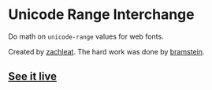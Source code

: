 # Unicode Range Interchange

Do math on `unicode-range` values for web fonts.

Created by [zachleat](https://www.zachleat.com/). The hard work was done by [bramstein](https://www.npmjs.com/package/characterset).

## [See it live](https://www.zachleat.com/unicode-range-interchange/)